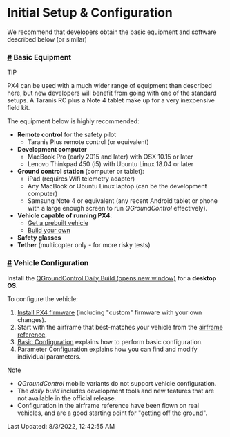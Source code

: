 # Initial Setup & Configuration

We recommend that developers obtain the basic equipment and software described below (or similar)

### [#](broken-reference) Basic Equipment <a href="#basic-equipment" id="basic-equipment"></a>

TIP

PX4 can be used with a much wider range of equipment than described here, but new developers will benefit from going with one of the standard setups. A Taranis RC plus a Note 4 tablet make up for a very inexpensive field kit.

The equipment below is highly recommended:

* **Remote control** for the safety pilot
  * Taranis Plus remote control (or equivalent)
* **Development computer**
  * MacBook Pro (early 2015 and later) with OSX 10.15 or later
  * Lenovo Thinkpad 450 (i5) with Ubuntu Linux 18.04 or later
* **Ground control station** (computer or tablet):
  * iPad (requires Wifi telemetry adapter)
  * Any MacBook or Ubuntu Linux laptop (can be the development computer)
  * Samsung Note 4 or equivalent (any recent Android tablet or phone with a large enough screen to run _QGroundControl_ effectively).
* **Vehicle capable of running PX4**:
  * [Get a prebuilt vehicle](.gitbook/assets/complete\_vehicles)
  * [Build your own](.gitbook/assets/airframes)
* **Safety glasses**
* **Tether** (multicopter only - for more risky tests)

### [#](broken-reference) Vehicle Configuration <a href="#vehicle-configuration" id="vehicle-configuration"></a>

Install the [QGroundControl Daily Build (opens new window)](https://docs.qgroundcontrol.com/master/en/releases/daily\_builds.html) for a **desktop OS**.

To configure the vehicle:

1. [Install PX4 firmware](https://about/main/en/config/firmware.html#installing-px4-master-beta-or-custom-firmware) (including "custom" firmware with your own changes).
2. Start with the airframe that best-matches your vehicle from the [airframe reference](broken-reference).
3. [Basic Configuration](.gitbook/assets/config) explains how to perform basic configuration.
4. Parameter Configuration explains how you can find and modify individual parameters.

Note

* _QGroundControl_ mobile variants do not support vehicle configuration.
* The _daily build_ includes development tools and new features that are not available in the official release.
* Configuration in the airframe reference have been flown on real vehicles, and are a good starting point for "getting off the ground".

Last Updated: 8/3/2022, 12:42:55 AM
